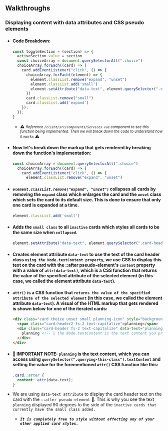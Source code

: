 ## Walkthroughs

### Displaying content with data attributes and CSS pseudo elements

+ #### Code Breakdown:

  ```js
  const toggleSection = (section) => {
    activeSection.value = section
    const choiceArray = document.querySelectorAll(".choice")
    choiceArray.forEach((card) => {
      card.addEventListener("click", () => {
        choiceArray.forEach((element) => {
          element.classList.remove("expand", "unset")
          element.classList.add('small')
          element.setAttribute("data-text", element.querySelector(".card-header").textContent)
        })
        card.classList.remove("small")
        card.classList.add('expand')
      });
    });
  }
  ```
    + ⚠️ <small>*Reference `/client/src/components/Services.vue` component to see this function being implemented. Then we will break down the code to understand how it works*</small> ⚠️


+ #### Now let's break down the markup that gets rendered by breaking down the function's implementation:

  ```js
  const choiceArray = document.querySelectorAll(".choice")
    choiceArray.forEach((card) => {
      card.addEventListener("click", () => {
        element.classList.remove("expand", "unset")
  ```
+ #### *`element.classList.remove("expand", "unset")`* collapses all cards by removing the `expand` class which enlarges the card and the `unset` class which sets the card to its default size. This is done to ensure that only one card is expanded at a time.


  ```js
  element.classList.add('small')
  ```
+ #### Adds the `small class` to all `inactive` cards which styles all cards to be the same size when `collapsed`.


  ```js
  element.setAttribute("data-text", element.querySelector(".card-header").textContent)
  ```
+ #### Creates element attribute `data-text` to use the text of the card header class `using the Node.textContent property`, we use CSS to display this text on the card with the ::after pseudo-element's `content` property with a value of `attr(data-text)`, which is a CSS function that returns the value of the specified attribute of the selected element (in this case, we called the element attribute `data-text`).

+ #### `attr()` is a CSS function that `returns the value of the specified attribute of the selected element` (in this case, we called the element attribute `data-text`). A visual of the HTML markup that gets rendered is shown below for one of the iterated cards:
  ```html
  <div class="card choice unset small planning-icon" style="background-color: rgb(117, 200, 174); background-image: url(/src/assets/img/hand-heart-icon.png);">
    <span class="card-header2 fs-2 text-capitalize">planning</span>
    <div class="card-header fs-2 text-capitalize" data-text="planning"> <!-- 🔖 data-text we created referencing Node.textContent property -->
      planning <!-- 🔖 the Node.textContent is the text content you provide within your element -->
    </div>
  </div>
  ```

+ #### 🔖 IMPORTANT NOTE: `planning` is the text content, which you can access using `querySelector(".querying-this-class").textContent` and setting the value for the forementioned `attr()` CSS function like this:
  ```scss
  .card::after {
    content: attr(data-text);
  }
  ```
+ We are using `data-text attribute` to display the card header text on the card with the `::after pseudo-element` 🔖. This is why you see the text `planning` displayed 90 degrees to the side of the `inactive cards that currently have the small class added.`
  - ***`It is completely free to style without effecting any of your other applied card styles.`***